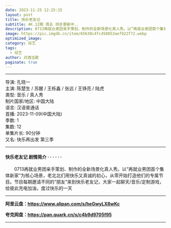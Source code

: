 ```yaml
---
date: 2023-11-25 12:25:15
layout: post
title: 快乐老友记
subtitle: 4K.12期 周五 同步更新中..
description: 0713再就业男团亲手策划、制作的全新场景化真人秀。以“再就业男团首个集体新家”为核心场景，老北北们用快乐又真诚的初心，从零开始打造他们的专属节目......
image: https://pic.imgdb.cn/item/65630c4fc458853aef922f72.webp
optimized_image: 
category: 综艺
tags:
  - 综艺
author: 对酒当歌
paginate: true
---
```


---

导演: 孔晓一  
主演: 陈楚生 / 苏醒 / 王栎鑫 / 张远 / 王铮亮 / 陆虎  
类型: 音乐 / 真人秀  
制片国家/地区: 中国大陆  
语言: 汉语普通话  
首播: 2023-11-09(中国大陆)  
季数: 1  
集数: 12  
单集片长: 90分钟  
又名: 快乐再出发 第三季  

---

#### 快乐老友记 剧情简介 · · · · · ·

　　0713再就业男团亲手策划、制作的全新场景化真人秀。以“再就业男团首个集体新家”为核心场景，老北北们用快乐又真诚的初心，从零开始打造他们的专属节目。节目每期邀请不同的“朋友”来到快乐老友记，大家一起聊天/音乐/定制游戏，给彼此充电加油，度过快乐的一天

---

**阿里云盘：<https://www.alipan.com/s/heGwyLX8wKc>**

**夸克网盘：<https://pan.quark.cn/s/c4b9d9705f95>**

---
